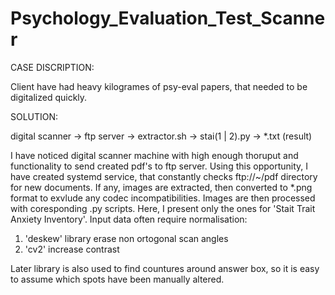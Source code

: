 # Psychology_Evaluation_Test_Scanner

CASE DISCRIPTION:

Client have had heavy kilogrames of psy-eval papers, that needed to be digitalized quickly.

SOLUTION:

digital scanner -> ftp server -> extractor.sh -> stai(1 | 2).py -> *.txt (result)

I have noticed digital scanner machine with high enough thoruput and functionality to send created pdf's to ftp server.
Using this opportunity, I have created systemd service, that constantly checks ftp://~/pdf directory for new documents.
If any, images are extracted, then converted to *.png format to exvlude any codec incompatibilities.
Images are then processed with coresponding .py scripts. Here, I present only the ones for 'Stait Trait Anxiety Inventory'.
Input data often require normalisation:
  1. 'deskew' library erase non ortogonal scan angles
  2. 'cv2' increase contrast
  
Later library is also used to find countures around answer box, so it is easy to assume which spots have been manually altered.

